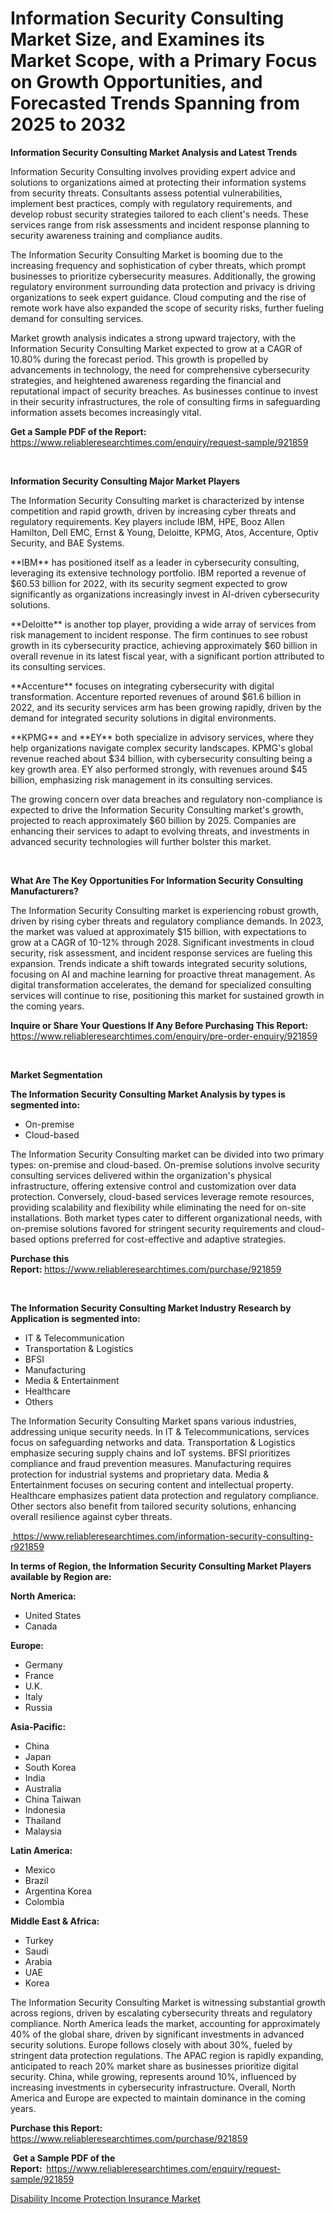 <p><h1>Information Security Consulting Market Size, and Examines its Market Scope, with a Primary Focus on Growth Opportunities, and Forecasted Trends Spanning from 2025 to 2032</h1></p><p><strong>Information Security Consulting Market Analysis and Latest Trends</strong></p>
<p><p>Information Security Consulting involves providing expert advice and solutions to organizations aimed at protecting their information systems from security threats. Consultants assess potential vulnerabilities, implement best practices, comply with regulatory requirements, and develop robust security strategies tailored to each client's needs. These services range from risk assessments and incident response planning to security awareness training and compliance audits.</p><p>The Information Security Consulting Market is booming due to the increasing frequency and sophistication of cyber threats, which prompt businesses to prioritize cybersecurity measures. Additionally, the growing regulatory environment surrounding data protection and privacy is driving organizations to seek expert guidance. Cloud computing and the rise of remote work have also expanded the scope of security risks, further fueling demand for consulting services.</p><p>Market growth analysis indicates a strong upward trajectory, with the Information Security Consulting Market expected to grow at a CAGR of 10.80% during the forecast period. This growth is propelled by advancements in technology, the need for comprehensive cybersecurity strategies, and heightened awareness regarding the financial and reputational impact of security breaches. As businesses continue to invest in their security infrastructures, the role of consulting firms in safeguarding information assets becomes increasingly vital.</p></p>
<p><strong>Get a Sample PDF of the Report:&nbsp;</strong> <a href="https://www.reliableresearchtimes.com/enquiry/request-sample/921859?utm_campaign=2937&utm_medium=2&utm_source=Github&utm_content=ia&utm_term=05032025&utm_id=information-security-consulting">https://www.reliableresearchtimes.com/enquiry/request-sample/921859</a></p>
<p>&nbsp;</p>
<p><strong>Information Security Consulting Major Market Players</strong></p>
<p><p>The Information Security Consulting market is characterized by intense competition and rapid growth, driven by increasing cyber threats and regulatory requirements. Key players include IBM, HPE, Booz Allen Hamilton, Dell EMC, Ernst & Young, Deloitte, KPMG, Atos, Accenture, Optiv Security, and BAE Systems.</p><p>**IBM** has positioned itself as a leader in cybersecurity consulting, leveraging its extensive technology portfolio. IBM reported a revenue of $60.53 billion for 2022, with its security segment expected to grow significantly as organizations increasingly invest in AI-driven cybersecurity solutions.</p><p>**Deloitte** is another top player, providing a wide array of services from risk management to incident response. The firm continues to see robust growth in its cybersecurity practice, achieving approximately $60 billion in overall revenue in its latest fiscal year, with a significant portion attributed to its consulting services.</p><p>**Accenture** focuses on integrating cybersecurity with digital transformation. Accenture reported revenues of around $61.6 billion in 2022, and its security services arm has been growing rapidly, driven by the demand for integrated security solutions in digital environments.</p><p>**KPMG** and **EY** both specialize in advisory services, where they help organizations navigate complex security landscapes. KPMG's global revenue reached about $34 billion, with cybersecurity consulting being a key growth area. EY also performed strongly, with revenues around $45 billion, emphasizing risk management in its consulting services.</p><p>The growing concern over data breaches and regulatory non-compliance is expected to drive the Information Security Consulting market's growth, projected to reach approximately $60 billion by 2025. Companies are enhancing their services to adapt to evolving threats, and investments in advanced security technologies will further bolster this market.</p></p>
<p>&nbsp;</p>
<p><strong>What Are The Key Opportunities For Information Security Consulting Manufacturers?</strong></p>
<p><p>The Information Security Consulting market is experiencing robust growth, driven by rising cyber threats and regulatory compliance demands. In 2023, the market was valued at approximately $15 billion, with expectations to grow at a CAGR of 10-12% through 2028. Significant investments in cloud security, risk assessment, and incident response services are fueling this expansion. Trends indicate a shift towards integrated security solutions, focusing on AI and machine learning for proactive threat management. As digital transformation accelerates, the demand for specialized consulting services will continue to rise, positioning this market for sustained growth in the coming years.</p></p>
<p><strong>Inquire or Share Your Questions If Any Before Purchasing This Report:</strong> <a href="https://www.reliableresearchtimes.com/enquiry/pre-order-enquiry/921859?utm_campaign=2937&utm_medium=2&utm_source=Github&utm_content=ia&utm_term=05032025&utm_id=information-security-consulting">https://www.reliableresearchtimes.com/enquiry/pre-order-enquiry/921859</a></p>
<p>&nbsp;</p>
<p><strong>Market Segmentation</strong></p>
<p><strong>The Information Security Consulting Market Analysis by types is segmented into:</strong></p>
<p><ul><li>On-premise</li><li>Cloud-based</li></ul></p>
<p><p>The Information Security Consulting market can be divided into two primary types: on-premise and cloud-based. On-premise solutions involve security consulting services delivered within the organization's physical infrastructure, offering extensive control and customization over data protection. Conversely, cloud-based services leverage remote resources, providing scalability and flexibility while eliminating the need for on-site installations. Both market types cater to different organizational needs, with on-premise solutions favored for stringent security requirements and cloud-based options preferred for cost-effective and adaptive strategies.</p></p>
<p><strong>Purchase this Report:&nbsp;</strong><a href="https://www.reliableresearchtimes.com/purchase/921859?utm_campaign=2937&utm_medium=2&utm_source=Github&utm_content=ia&utm_term=05032025&utm_id=information-security-consulting">https://www.reliableresearchtimes.com/purchase/921859</a></p>
<p>&nbsp;</p>
<p><strong>The Information Security Consulting Market Industry Research by Application is segmented into:</strong></p>
<p><ul><li>IT & Telecommunication</li><li>Transportation & Logistics</li><li>BFSI</li><li>Manufacturing</li><li>Media & Entertainment</li><li>Healthcare</li><li>Others</li></ul></p>
<p><p>The Information Security Consulting Market spans various industries, addressing unique security needs. In IT & Telecommunications, services focus on safeguarding networks and data. Transportation & Logistics emphasize securing supply chains and IoT systems. BFSI prioritizes compliance and fraud prevention measures. Manufacturing requires protection for industrial systems and proprietary data. Media & Entertainment focuses on securing content and intellectual property. Healthcare emphasizes patient data protection and regulatory compliance. Other sectors also benefit from tailored security solutions, enhancing overall resilience against cyber threats.</p></p>
<p><a href="https://www.reliableresearchtimes.com/information-security-consulting-r921859?utm_campaign=2937&utm_medium=2&utm_source=Github&utm_content=ia&utm_term=05032025&utm_id=information-security-consulting">&nbsp;https://www.reliableresearchtimes.com/information-security-consulting-r921859</a></p>
<p><strong>In terms of Region, the Information Security Consulting Market Players available by Region are:</strong></p>
<p>
    <p> <strong> North America: </strong>
        <ul>
            <li>United States</li>
            <li>Canada</li>
        </ul>
        </p> 
    <p> <strong> Europe: </strong>
        <ul>
            <li>Germany</li>
            <li>France</li>
            <li>U.K.</li>
            <li>Italy</li>
            <li>Russia</li>
        </ul>
        </p> 
    <p> <strong> Asia-Pacific: </strong>
        <ul>
            <li>China</li>
            <li>Japan</li>
            <li>South Korea</li>
            <li>India</li>
            <li>Australia</li>
            <li>China Taiwan</li>
            <li>Indonesia</li>
            <li>Thailand</li>
            <li>Malaysia</li>
        </ul>
        </p> 
    <p> <strong> Latin America: </strong>
        <ul>
            <li>Mexico</li>
            <li>Brazil</li>
            <li>Argentina Korea</li>
            <li>Colombia</li>
        </ul>
        </p> 
    <p> <strong> Middle East & Africa: </strong>
        <ul>
            <li>Turkey</li>
            <li>Saudi</li>
            <li>Arabia</li>
            <li>UAE</li>
            <li>Korea</li>
        </ul>
    </p>
    </p>
<p><p>The Information Security Consulting Market is witnessing substantial growth across regions, driven by escalating cybersecurity threats and regulatory compliance. North America leads the market, accounting for approximately 40% of the global share, driven by significant investments in advanced security solutions. Europe follows closely with about 30%, fueled by stringent data protection regulations. The APAC region is rapidly expanding, anticipated to reach 20% market share as businesses prioritize digital security. China, while growing, represents around 10%, influenced by increasing investments in cybersecurity infrastructure. Overall, North America and Europe are expected to maintain dominance in the coming years.</p></p>
<p><strong>Purchase this Report: </strong><a href="https://www.reliableresearchtimes.com/purchase/921859?utm_campaign=2937&utm_medium=2&utm_source=Github&utm_content=ia&utm_term=05032025&utm_id=information-security-consulting">https://www.reliableresearchtimes.com/purchase/921859</a></p>
<p>&nbsp;<strong>Get a Sample PDF of the Report:&nbsp;&nbsp;</strong><a href="https://www.reliableresearchtimes.com/enquiry/request-sample/921859?utm_campaign=2937&utm_medium=2&utm_source=Github&utm_content=ia&utm_term=05032025&utm_id=information-security-consulting">https://www.reliableresearchtimes.com/enquiry/request-sample/921859</a></p>
<p><strong></strong></p>
<p><p><a href="https://github.com/mriwacraane/Market-Research-Report-List-1/blob/main/disability-income-protection-insurance-market.md?utm_campaign=2937&utm_medium=2&utm_source=Github&utm_content=ia&utm_term=05032025&utm_id=information-security-consulting">Disability Income Protection Insurance Market</a></p></p>